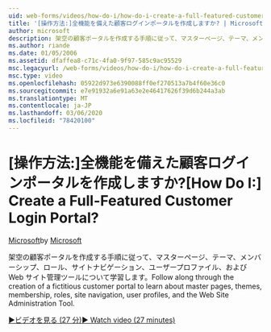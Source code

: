```yaml
---
uid: web-forms/videos/how-do-i/how-do-i-create-a-full-featured-customer-login-portal
title: '[操作方法:]全機能を備えた顧客ログインポータルを作成しますか? | Microsoft Docs'
author: microsoft
description: 架空の顧客ポータルを作成する手順に従って、マスターページ、テーマ、メンバーシップ、ロール、サイトナビゲーション、ユーザープロファイルなどについて学習します。
ms.author: riande
ms.date: 01/05/2006
ms.assetid: dfaffea8-c71c-4fa0-9f97-585c9ac95529
msc.legacyurl: /web-forms/videos/how-do-i/how-do-i-create-a-full-featured-customer-login-portal
msc.type: video
ms.openlocfilehash: 05922d973e6390088ff0ef270513a7b4f60e36c0
ms.sourcegitcommit: e7e91932a6e91a63e2e46417626f39d6b244a3ab
ms.translationtype: MT
ms.contentlocale: ja-JP
ms.lasthandoff: 03/06/2020
ms.locfileid: "78420100"
---
```

# <a name="how-do-i-create-a-full-featured-customer-login-portal"></a><span data-ttu-id="94793-104">[操作方法:]全機能を備えた顧客ログインポータルを作成しますか?</span><span class="sxs-lookup"><span data-stu-id="94793-104">[How Do I:] Create a Full-Featured Customer Login Portal?</span></span>

<span data-ttu-id="94793-105">[Microsoft](https://github.com/microsoft)</span><span class="sxs-lookup"><span data-stu-id="94793-105">by [Microsoft](https://github.com/microsoft)</span></span>

<span data-ttu-id="94793-106">架空の顧客ポータルを作成する手順に従って、マスターページ、テーマ、メンバーシップ、ロール、サイトナビゲーション、ユーザープロファイル、および Web サイト管理ツールについて学習します。</span><span class="sxs-lookup"><span data-stu-id="94793-106">Follow along through the creation of a fictitious customer portal to learn about master pages, themes, membership, roles, site navigation, user profiles, and the Web Site Administration Tool.</span></span>

[<span data-ttu-id="94793-107">&#9654;ビデオを見る (27 分)</span><span class="sxs-lookup"><span data-stu-id="94793-107">&#9654; Watch video (27 minutes)</span></span>](https://channel9.msdn.com/Blogs/ASP-NET-Site-Videos/how-do-i-create-a-full-featured-customer-login-portal)
